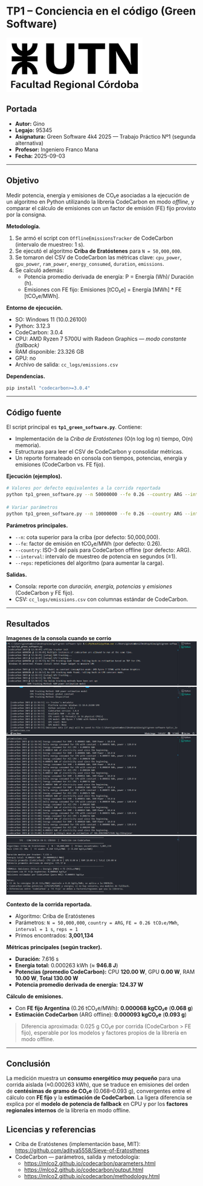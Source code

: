 # TP1 – Conciencia en el código (Green Software)

![Foto Utn](./imgs/FRC.png)

## Portada
- **Autor:** Gino
- **Legajo:** 95345  
- **Asignatura:** Green Software 4k4 2025 — Trabajo Práctico Nº1 (segunda alternativa)
- **Profesor:** Ingeniero Franco Mana  
- **Fecha:** 2025-09-03

---

## Objetivo
Medir potencia, energía y emisiones de CO₂e asociadas a la ejecución de un algoritmo en Python utilizando la librería CodeCarbon en modo *offline*, y comparar el cálculo de emisiones con un factor de emisión (FE) fijo provisto por la consigna.

**Metodología.**
1. Se armó el script con `OfflineEmissionsTracker` de CodeCarbon (intervalo de muestreo: 1 s).  
2. Se ejecutó el algoritmo **Criba de Eratóstenes** para `N = 50,000,000`.  
3. Se tomaron del CSV de CodeCarbon las métricas clave: `cpu_power`, `gpu_power`, `ram_power`, `energy_consumed`, `duration`, `emissions`.  
4. Se calculó además:  
   - Potencia promedio derivada de energía: P = Energía (Wh)/ Duración (h).  
   - Emisiones con FE fijo: Emisiones [tCO₂e] = Energía [MWh] * FE [tCO₂e/MWh].

**Entorno de ejecución.**
- SO: Windows 11 (10.0.26100)  
- Python: 3.12.3  
- CodeCarbon: 3.0.4  
- CPU: AMD Ryzen 7 5700U with Radeon Graphics — *modo constante (fallback)*  
- RAM disponible: 23.326 GB  
- GPU: no  
- Archivo de salida: `cc_logs/emissions.csv`

**Dependencias.**
```bash
pip install "codecarbon>=3.0.4"
```

---

## Código fuente

El script principal es **`tp1_green_software.py`**. Contiene:

- Implementación de la *Criba de Eratóstenes* (O(n log log n) tiempo, O(n) memoria).
- Estructuras para leer el CSV de CodeCarbon y consolidar métricas.
- Un reporte formateado en consola con tiempos, potencias, energía y emisiones (CodeCarbon vs. FE fijo).

**Ejecución (ejemplos).**
```bash
# Valores por defecto equivalentes a la corrida reportada
python tp1_green_software.py --n 50000000 --fe 0.26 --country ARG --interval 1 --reps 1

# Variar parámetros
python tp1_green_software.py --n 10000000 --fe 0.26 --country ARG --interval 2 --reps 3
```

**Parámetros principales.**
- `--n`: cota superior para la criba (por defecto: 50,000,000).  
- `--fe`: factor de emisión en tCO₂e/MWh (por defecto: 0.26).  
- `--country`: ISO-3 del país para CodeCarbon offline (por defecto: ARG).  
- `--interval`: intervalo de muestreo de potencia en segundos (≥1).  
- `--reps`: repeticiones del algoritmo (para aumentar la carga).

**Salidas.**
- Consola: reporte con *duración, energía, potencias* y *emisiones* (CodeCarbon y FE fijo).  
- CSV: `cc_logs/emissions.csv` con columnas estándar de CodeCarbon.

---

## Resultados
**Imagenes de la consola cuando se corrio**
![Imagen1](./imgs/image.png)
![Imagen2](./imgs/image%20copy.png)
![Imagen3](./imgs/image%20copy%202.png)
![Imagen4](./imgs/image%20copy%203.png)

**Contexto de la corrida reportada.**
- Algoritmo: Criba de Eratóstenes  
- Parámetros: `N = 50,000,000`, `country = ARG`, `FE = 0.26 tCO₂e/MWh`, `interval = 1 s`, `reps = 1`  
- Primos encontrados: **3,001,134**

**Métricas principales (según tracker).**
- **Duración:** 7.616 s  
- **Energía total:** 0.000263 kWh (≈ **946.8 J**)  
- **Potencias (promedio CodeCarbon):** CPU **120.00 W**, GPU **0.00 W**, RAM **10.00 W**, **Total 130.00 W**  
- **Potencia promedio derivada de energía:** **124.37 W**

**Cálculo de emisiones.**
- Con **FE fijo Argentina** (0.26 tCO₂e/MWh): **0.000068 kgCO₂e** (**0.068 g**)  
- **Estimación CodeCarbon** (ARG offline): **0.000093 kgCO₂e** (**0.093 g**)

> Diferencia aproximada: 0.025 g CO₂e por corrida (CodeCarbon > FE fijo), esperable por los modelos y factores propios de la librería en modo offline.


---

## Conclusión

La medición muestra un **consumo energético muy pequeño** para una corrida aislada (≈0.000263 kWh), que se traduce en emisiones del orden de **centésimas de gramo de CO₂e** (0.068–0.093 g), convergentes entre el cálculo con **FE fijo** y la **estimación de CodeCarbon**. La ligera diferencia se explica por el **modelo de potencia de fallback** en CPU y por los **factores regionales internos** de la librería en modo offline.


## Licencias y referencias

- Criba de Eratóstenes (implementación base, MIT): <https://github.com/aditya5558/Sieve-of-Eratosthenes>  
- CodeCarbon — parámetros, salida y metodología:  
  - <https://mlco2.github.io/codecarbon/parameters.html>  
  - <https://mlco2.github.io/codecarbon/output.html>  
  - <https://mlco2.github.io/codecarbon/methodology.html>
